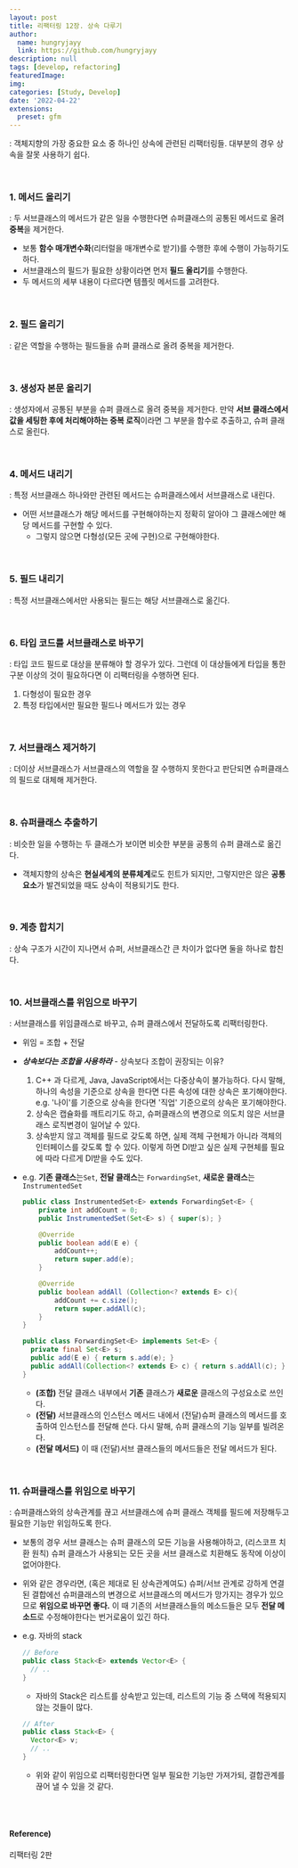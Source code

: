 ```yaml
---
layout: post
title: 리팩터링 12장. 상속 다루기
author: 
  name: hungryjayy
  link: https://github.com/hungryjayy
description: null
tags: [develop, refactoring]
featuredImage: 
img: 
categories: [Study, Develop]
date: '2022-04-22'
extensions:
  preset: gfm
---
```


: 객체지향의 가장 중요한 요소 중 하나인 상속에 관련된 리팩터링들. 대부분의 경우 상속을 잘못 사용하기 쉽다.

<br>

### 1. 메서드 올리기

: 두 서브클래스의 메서드가 같은 일을 수행한다면 슈퍼클래스의 공통된 메서드로 올려 **중복**을 제거한다.

* 보통 **함수 매개변수화**(리터럴을 매개변수로 받기)를 수행한 후에 수행이 가능하기도 하다.
* 서브클래스의 필드가 필요한 상황이라면 먼저 **필드 올리기**를 수행한다.
* 두 메서드의 세부 내용이 다르다면 템플릿 메서드를 고려한다.

<br>

### 2. 필드 올리기

: 같은 역할을 수행하는 필드들을 슈퍼 클래스로 올려 중복을 제거한다.

<br>

### 3. 생성자 본문 올리기

: 생성자에서 공통된 부분을 슈퍼 클래스로 올려 중복을 제거한다. 만약 **서브 클래스에서 값을 세팅한 후에 처리해야하는 중복 로직**이라면 그 부분을 함수로 추출하고, 슈퍼 클래스로 올린다.

<br>

### 4. 메서드 내리기

: 특정 서브클래스 하나와만 관련된 메서드는 슈퍼클래스에서 서브클래스로 내린다.

* 어떤 서브클래스가 해당 메서드를 구현해야하는지 정확히 알아야 그 클래스에만 해당 메서드를 구현할 수 있다.
  * 그렇지 않으면 다형성(모든 곳에 구현)으로 구현해야한다.

<br>

### 5. 필드 내리기

: 특정 서브클래스에서만 사용되는 필드는 해당 서브클래스로 옮긴다.

<br>

### 6. 타입 코드를 서브클래스로 바꾸기

: 타입 코드 필드로 대상을 분류해야 할 경우가 있다. 그런데 이 대상들에게 타입을 통한 구분 이상의 것이 필요하다면 이 리팩터링을 수행하면 된다.

1. 다형성이 필요한 경우
2. 특정 타입에서만 필요한 필드나 메서드가 있는 경우

<br>

### 7. 서브클래스 제거하기

: 더이상 서브클래스가 서브클래스의 역할을 잘 수행하지 못한다고 판단되면 슈퍼클래스의 필드로 대체해 제거한다.

<br>

### 8. 슈퍼클래스 추출하기

: 비슷한 일을 수행하는 두 클래스가 보이면 비슷한 부분을 공통의 슈퍼 클래스로 옮긴다.

* 객체지향의 상속은 **현실세계의 분류체계**로도 힌트가 되지만, 그렇지만은 않은 **공통 요소**가 발견되었을 때도 상속이 적용되기도 한다.

<Br>

### 9. 계층 합치기

: 상속 구조가 시간이 지나면서 슈퍼, 서브클래스간 큰 차이가 없다면 둘을 하나로 합친다.

<br>

### 10. 서브클래스를 위임으로 바꾸기

: 서브클래스를 위임클래스로 바꾸고, 슈퍼 클래스에서 전달하도록 리팩터링한다.

* 위임 = 조합 + 전달

* ***상속보다는 조합을 사용하라*** - 상속보다 조합이 권장되는 이유?

  1. C++ 과 다르게, Java, JavaScript에서는 다중상속이 불가능하다. 다시 말해, 하나의 속성을 기준으로 상속을 한다면 다른 속성에 대한 상속은 포기해야한다. e.g. '나이'를 기준으로 상속을 한다면 '직업' 기준으로의 상속은 포기해야한다.
  2. 상속은 캡슐화를 깨트리기도 하고, 슈퍼클래스의 변경으로 의도치 않은 서브클래스 로직변경이 일어날 수 있다.
  3. 상속받지 않고 객체를 필드로 갖도록 하면, 실제 객체 구현체가 아니라 객체의 인터페이스를 갖도록 할 수 있다. 이렇게 하면 DI받고 싶은 실제 구현체를 필요에 따라 다르게 DI받을 수도 있다.

* e.g.  **기존 클래스**는`Set`, **전달 클래스**는 `ForwardingSet`, **새로운 클래스**는 `InstrumentedSet`

  ```java
  public class InstrumentedSet<E> extends ForwardingSet<E> {
      private int addCount = 0;
      public InstrumentedSet(Set<E> s) { super(s); }
  
      @Override
      public boolean add(E e) {
          addCount++;
          return super.add(e);
      }
  
      @Override
      public boolean addAll (Collection<? extends E> c){
          addCount += c.size();
          return super.addAll(c);
      }
  }
  
  public class ForwardingSet<E> implements Set<E> {
    private final Set<E> s;
    public add(E e) { return s.add(e); }
    public addAll(Collection<? extends E> c) { return s.addAll(c); }
  }
  ```

  * **(조합)** 전달 클래스 내부에서 **기존** 클래스가 **새로운** 클래스의 구성요소로 쓰인다.
  * **(전달)** 서브클래스의 인스턴스 메서드 내에서 (전달)슈퍼 클래스의 메서드를 호출하여 인스턴스를 전달해 쓴다. 다시 말해, 슈퍼 클래스의 기능 일부를 빌려온다.
  * **(전달 메서드)** 이 때 (전달)서브 클래스들의 메서드들은 전달 메서드가 된다.

<br>

### 11. 슈퍼클래스를 위임으로 바꾸기

: 슈퍼클래스와의 상속관계를 끊고 서브클래스에 슈퍼 클래스 객체를 필드에 저장해두고 필요한 기능만 위임하도록 한다.

* 보통의 경우 서브 클래스는 슈퍼 클래스의 모든 기능을 사용해야하고, (리스코프 치환 원칙) 슈퍼 클래스가 사용되는 모든 곳을 서브 클래스로 치환해도 동작에 이상이 없어야한다.

* 위와 같은 경우라면, (혹은 제대로 된 상속관계여도) 슈퍼/서브 관계로 강하게 연결된 결합에선 슈퍼클래스의 변경으로 서브클래스의 메서드가 망가지는 경우가 있으므로 **위임으로 바꾸면 좋다.** 이 때 기존의 서브클래스들의 메소드들은 모두 **전달 메소드**로 수정해야한다는 번거로움이 있긴 하다.

* e.g. 자바의 stack

  ```java
  // Before
  public class Stack<E> extends Vector<E> {
    // ..
  }
  ```

  * 자바의 Stack은 리스트를 상속받고 있는데, 리스트의 기능 중 스택에 적용되지 않는 것들이 많다.

  ```java
  // After
  public class Stack<E> {
    Vector<E> v;
    // ..
  }
  ```

  * 위와 같이 위임으로 리팩터링한다면 일부 필요한 기능만 가져가되, 결합관계를 끊어 낼 수 있을 것 같다.

<br><br>

#### Reference)

리팩터링 2판